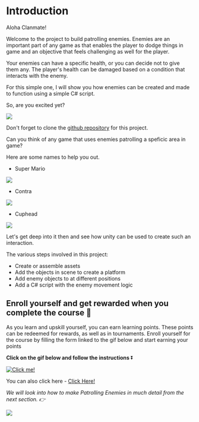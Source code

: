 # Introduction

Aloha Clanmate! 

Welcome to the project to build patrolling enemies. Enemies are an important part of any game as that enables the player to dodge things in game and an objective that feels challenging as well for the player.

Your enemies can have a specific health, or you can decide not to give them any. The player's health can be damaged based on a condition that interacts with the enemy.

For this simple one, I will show you how enemies can be created and made to function using a simple C# script.

So, are you excited yet? 

![](https://media.giphy.com/media/TlduPqRW7d2uAyr4n3/giphy.gif)

Don't forget to clone the [github repository](https://github.com/outscal/Patrolling-Enemies/tree/Problem-Statement) for this project.

Can you think of any game that uses enemies patrolling a speficic area in game?


Here are some names to help you out.

- Super Mario

![](https://media.giphy.com/media/x2woMnCz4W0Vy/giphy.gif)

- Contra

![](https://media.giphy.com/media/3o751RuSQ9D35vpBYs/giphy.gif)

- Cuphead

![](https://media.giphy.com/media/63MWiRlxZatbF4IVs3/giphy.gif)

Let's get deep into it then and see how unity can be used to create such an interaction.

The various steps involved in this project:
- Create or assemble assets
- Add the objects in scene to create a platform
- Add enemy objects to at different positions
- Add a C# script with the enemy movement logic

## Enroll yourself and get rewarded when you complete the course 🎁

As you learn and upskill yourself, you can earn learning points. These points can be redeemed for rewards, as well as in tournaments. Enroll yourself for the course by filling the form linked to the gif below and start earning your points

**Click on the gif below and follow the instructions** ⏬

[![Click me!](https://media.giphy.com/media/iKBAAfYNDu1dowhnEj/giphy.gif)](https://airtable.com/shrY0mnlrnJXaZjps)

You can also click here - [Click Here!](https://airtable.com/shrY0mnlrnJXaZjps)

*We will look into how to make Patrolling Enemies in much detail from the next section. 👉*

![](https://media.giphy.com/media/0azaVdJMRil21nFUqV/giphy.gif)

